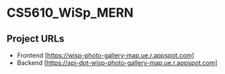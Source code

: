 # CS5610_WiSp_MERN

## Project URLs
- Frontend [https://wisp-photo-gallery-map.ue.r.appspot.com]
- Backend [https://api-dot-wisp-photo-gallery-map.ue.r.appspot.com]
